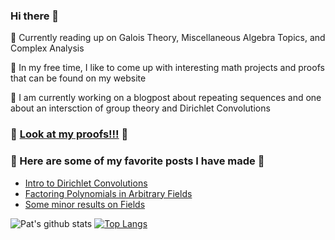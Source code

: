 ### Hi there 👋

<!--
**Snooder/Snooder** is a ✨ _special_ ✨ repository because its `README.md` (this file) appears on your GitHub profile.

Here are some ideas to get you started:

- 🔭 I’m currently working on ...
- 🌱 I’m currently learning ...
- 👯 I’m looking to collaborate on ...
- 🤔 I’m looking for help with ...
- 💬 Ask me about ...
- 📫 How to reach me: ...
- 😄 Pronouns: ...
- ⚡ Fun fact: ...
-->

🌱 Currently reading up on Galois Theory, Miscellaneous Algebra Topics, and Complex Analysis

👯 In my free time, I like to come up with interesting math projects and proofs that can be found on my website

🔭 I am currently working on a blogpost about repeating sequences and one about an intersction of group theory and Dirichlet Convolutions

### 👋 [Look at my proofs!!!](http://www.patricktdugan.com) 👋
### 🤔 Here are some of my favorite posts I have made 🤔
- [Intro to Dirichlet Convolutions](https://drive.google.com/file/d/1XBR4C8PujCSzC6jicF2DSvGJVnuJphRh/view)
- [Factoring Polynomials in Arbitrary Fields](https://drive.google.com/file/d/1tz4MFCuecZMXw0ApXlBaSMvlxIPYf4YF/view)
- [Some minor results on Fields](https://drive.google.com/file/d/1Z2Zc_-nY_JtPGpBDbkkTrSj8Owfahehw/view)


![Pat's github stats](https://github-readme-stats.vercel.app/api?username=patrickDugan04&theme=tokyonight&layout=compact&count_private=true)
[![Top Langs](https://github-readme-stats.vercel.app/api/top-langs/?username=patrickDugan04&theme=tokyonight&layout=compact&count_private=true)](https://github.com/Snooder/github-readme-stats)
